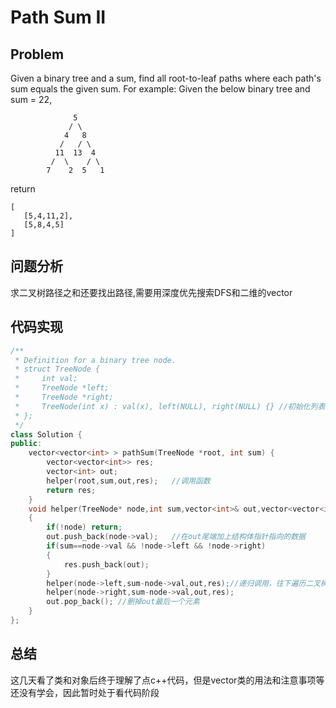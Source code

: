 # Path Sum II
## Problem 
 Given a binary tree and a sum, find all root-to-leaf paths where each path's sum equals the given sum.
For example:
Given the below binary tree and sum = 22,
````
              5
             / \
            4   8
           /   / \
          11  13  4
         /  \    / \
        7    2  5   1
````
return
```
[
   [5,4,11,2],
   [5,8,4,5]
]
```
##  问题分析
求二叉树路径之和还要找出路径,需要用深度优先搜索DFS和二维的vector

## 代码实现
```C++
/**
 * Definition for a binary tree node.
 * struct TreeNode {
 *     int val;
 *     TreeNode *left;
 *     TreeNode *right;
 *     TreeNode(int x) : val(x), left(NULL), right(NULL) {} //初始化列表
 * };
 */
class Solution {
public:
    vector<vector<int> > pathSum(TreeNode *root, int sum) {
        vector<vector<int>> res;
        vector<int> out;
        helper(root,sum,out,res);   //调用函数
        return res;
    }
    void helper(TreeNode* node,int sum,vector<int>& out,vector<vector<int>>& res)   //引用型
    {
        if(!node) return;   
        out.push_back(node->val);   //在out尾端加上结构体指针指向的数据
        if(sum==node->val && !node->left && !node->right)
        {
            res.push_back(out);
        }
        helper(node->left,sum-node->val,out,res);//递归调用，往下遍历二叉树
        helper(node->right,sum-node->val,out,res);
        out.pop_back(); //删掉out最后一个元素
    }
};
```
## 总结
这几天看了类和对象后终于理解了点c++代码，但是vector类的用法和注意事项等还没有学会，因此暂时处于看代码阶段
